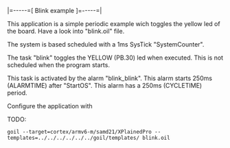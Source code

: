 |=-----=[ Blink example ]=-----=|

This application is a simple periodic example wich toggles the yellow led of the board.
Have a look into "blink.oil" file.

The system is based scheduled with a 1ms SysTick "SystemCounter".

The task "blink" toggles the YELLOW (PB.30) led when executed.
This is not scheduled when the program starts.

This task is activated by the alarm "blink_blink".
This alarm starts 250ms (ALARMTIME) after "StartOS".
This alarm has a 250ms (CYCLETIME) period.

Configure the application with

TODO:

`
goil --target=cortex/armv6-m/samd21/XPlainedPro --templates=../../../../../../goil/templates/ blink.oil
`